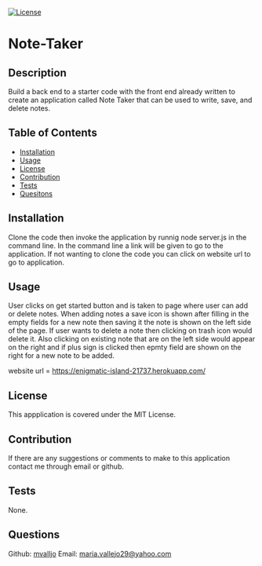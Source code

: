 [![License](https://img.shields.io/badge/License-MIT-yellow.svg)](https://spdx.org/licenses/MIT.html)
# Note-Taker
## Description
Build a back end to a starter code with the front end already written to create an application called Note Taker that can be used to write, save, and delete notes.
## Table of Contents
- [Installation](#installation)
- [Usage](#usage)
- [License](#license)
- [Contribution](#contribution)
- [Tests](#tests)
- [Quesitons](#questions)
## Installation
Clone the code then invoke the application by runnig node server.js in the command line. In the command line a link will be given to go to the application. If not wanting to clone the code you can click on website url to go to application. 
## Usage
User clicks on get started button and is taken to page where user can add or delete notes. When adding notes a save icon is shown after filling in the empty fields for a new note then saving it the note is shown on the left side of the page. If user wants to delete a note then clicking on trash icon would delete it. Also clicking on existing note that are on the left side would appear on the right and if plus sign is clicked then epmty field are shown on the right for a new note to be added.

website url = https://enigmatic-island-21737.herokuapp.com/

## License
This appplication is covered under the MIT License.
## Contribution
If there are any suggestions or comments to make to this application contact me through email or github.
## Tests
None.
## Questions
Github: [mvalljo](https://github.com/mvalljo)
Email: maria.vallejo29@yahoo.com
